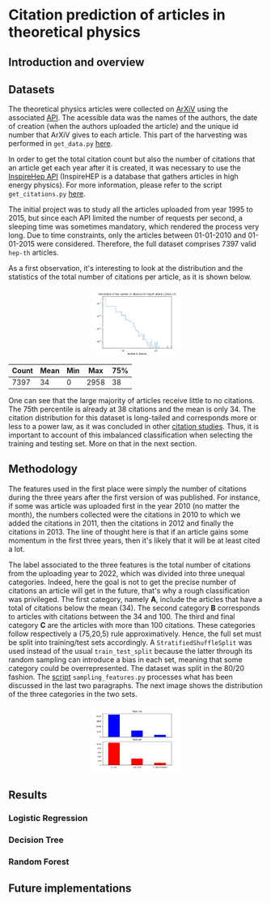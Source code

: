 # Citation prediction of articles in theoretical physics
## Introduction and overview

## Datasets

The theoretical physics articles were collected on [ArXiV](https://arxiv.org/) using the associated [API](https://arxiv.org/help/api/basics). The acessible data was the names of the authors, the date of creation (when the authors uploaded the article) and the unique id number that ArXiV gives to each article. This part of the harvesting was performed in `get_data.py` [here](src/data/get_data.py).

In order to get the total citation count but also the number of citations that an article get each year after it is created, it was necessary to use the [InspireHep API](https://github.com/inspirehep/rest-api-doc) (InspireHEP is a database that gathers articles in high energy physics). For more information, please refer to the script `get_citations.py` [here](src/data/get_citations.py).

The initial project was to study all the articles uploaded from year 1995 to 2015, but since each API limited the number of requests per second, a sleeping time was sometimes mandatory, which rendered the process very long.  Due to time constraints, only the articles between 01-01-2010 and 01-01-2015 were considered.
Therefore, the full dataset comprises 7397 valid `hep-th` articles.

As a first observation, it's interesting to look at the distribution and the statistics of the total number of citations per article, as it is shown below.

<p align="center">
  <img src="reports/figures/citation_distribution_2010_2015.png" width=35% height=35% >
</p>

|Count|Mean|Min|Max|75%|
|-----|----|---|---|---|
|7397|34|0|2958|38|

One can see that the large majority of articles receive little to no citations. The 75th percentile is already at 38 citations and the mean is only 34. The citation distribution for this dataset is long-tailed and corresponds more or less to a power law, as it was concluded in other [citation studies](https://arxiv.org/pdf/physics/0407137.pdf). Thus, it is important to account of this imbalanced classification when selecting the training and testing set. More on that in the next section.


## Methodology

The features used in the first place were simply the number of citations during the three years after the first version of was published. For instance, if some was article was uploaded first in the year 2010 (no matter the month), the numbers collected were the citations in 2010 to which we added the citations in 2011, then the citations in 2012 and finally the citations in 2013.  The line of thought here is that if an article gains some momentum in the first three years, then it's likely that it will be at least cited a lot.

The label associated to the three features is the total number of citations from the uploading year to 2022, which was divided into three unequal categories. Indeed, here the goal is not to get the precise number of citations an article will get in the future, that's why a rough classification was privileged.
The first category, namely **A**, include the articles that have a total of citations below the mean (34). The second category **B** corresponds to articles with citations between the 34 and 100. The third and final category **C** are the articles with more than 100 citations. These categories follow respectively a (75,20,5) rule approximatively. Hence, the full set must be split into training/test sets accordingly. A `StratifiedShuffleSplit` was used instead of the usual `train_test_split` because the latter through its random sampling can introduce a bias in each set, meaning that some category could be overrepresented. The dataset was split in the 80/20 fashion.
The [script](src/models/sampling_features.py) `sampling_features.py` processes what has been discussed in the last two paragraphs. The next image shows the distribution of the three categories in the two sets.

<p align = "center">
    <img src="reports/figures/train_test_stratification_2010_2015.png" width=35% height=35%>
</p>



## Results
### Logistic Regression

### Decision Tree

### Random Forest

## Future implementations
